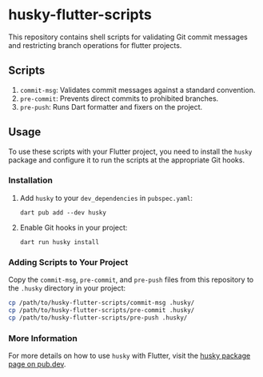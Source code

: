 # husky-flutter-scripts

This repository contains shell scripts for validating Git commit messages and restricting branch operations for flutter projects.

## Scripts

1. `commit-msg`: Validates commit messages against a standard convention.
2. `pre-commit`: Prevents direct commits to prohibited branches.
3. `pre-push`: Runs Dart formatter and fixers on the project.

## Usage
To use these scripts with your Flutter project, you need to install the `husky` package and configure it to run the scripts at the appropriate Git hooks.

### Installation

1. Add `husky` to your `dev_dependencies` in `pubspec.yaml`:

    `dart pub add --dev husky`

2. Enable Git hooks in your project:

    `dart run husky install`

### Adding Scripts to Your Project

Copy the `commit-msg`, `pre-commit`, and `pre-push` files from this repository to the `.husky` directory in your project:

```sh
cp /path/to/husky-flutter-scripts/commit-msg .husky/
cp /path/to/husky-flutter-scripts/pre-commit .husky/
cp /path/to/husky-flutter-scripts/pre-push .husky/
```

### More Information

For more details on how to use `husky` with Flutter, visit the [husky package page on pub.dev](https://pub.dev/packages/husky).